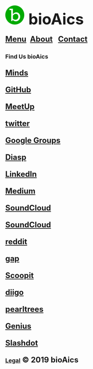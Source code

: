 # <a href="https://bioaics.github.io"><img width="60px" src="/bioAics.svg" /></a> &nbsp;<strong><font size="7">bioAics</font></strong>
<strong><font size="5"><a href="https://bioaics.github.io/menu">Menu</a></font></strong>&nbsp;&nbsp;&nbsp;<strong><font size="5"><a href="https://bioaics.github.io/about">About</a>&nbsp;&nbsp;&nbsp;<strong><font size="5"><a href="https://bioaics.github.io/contact">Contact</a></font></strong>
<p><strong><font size="4">Find Us bioAics</font></strong></p>
<p><strong><font size="5"><a href="https://minds.com/bioaics" target="_blank">Minds</a></font></strong></p>
<p><strong><font size="5"><a href="https://github.com/bioaics" target="_blank">GitHub</a></font></strong></p>
<p><strong><font size="5"><a href="https://meetup.com/members/289362836" target="_blank">MeetUp</a></font></strong></p>
<p><strong><font size="5"><a href="https://twitter.com/bioAics/" target="_blank">twitter</a></font></strong></p>
<p><strong><font size="5"><a href="https://groups.google.com/forum/#!forum/bioaics" target="_blank">Google Groups</a></font></strong></p>
<p><strong><font size="5"><a href="https://diasp.org/people/5e46a9b0b06901373a47047d7b62795e" target="_blank">Diasp</a></font></strong></p>
<p><strong><font size="5"><a href="https://linkedin.com/in/ben-adam/" target="_blank">LinkedIn</a></font></strong></p>
<p><strong><font size="5"><a href="https://medium.com/@bioAics" target="_blank">Medium</a></font></strong></p>
<p><strong><font size="5"><a href="https://soundcloud.com/bioaics" target="_blank">SoundCloud</a></font></strong></p>
<p><strong><font size="5"><a href="https://soundcloud.com/bioaics" target="_blank">SoundCloud</a></font></strong></p>
<p><strong><font size="5"><a href="https://reddit.com/u/bioAics" target="_blank">reddit</a></font></strong></p>
<p><strong><font size="5"><a href="https://gab.com/bioaics" target="_blank">gap</a></font></strong></p>
<p><strong><font size="5"><a href="https://scoop.it/u/bioaics" target="_blank">Scoopit</a></font></strong></p>
<p><strong><font size="5"><a href="https://diigo.com/profile/bioaics" target="_blank">diigo</a></font></strong></p>
<p><strong><font size="5"><a href="https://pearltrees.com/bioaics" target="_blank">pearltrees</a></font></strong></p>
<p><strong><font size="5"><a href="https://genius.com/bioAics" target="_blank">Genius</a></font></strong></p>
<p><strong><font size="5"><a href="https://slashdot.org/~bioAics" target="_blank">Slashdot</a></font></strong></p>
  
<strong><font size="4"><a href="https://bioaics.github.io/legal">Legal</a></font></strong> © 2019 bioAics

